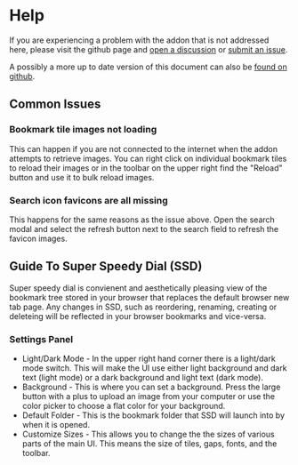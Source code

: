 # Help

If you are experiencing a problem with the addon that is not addressed here, please visit the github page and [open a discussion](https://github.com/wilgaboury/super-speedy-dial/discussions/new?category=q-a) or [submit an issue](https://github.com/wilgaboury/super-speedy-dial/issues/new).

A possibly a more up to date version of this document can also be [found on github](https://github.com/wilgaboury/super-speedy-dial/blob/master/help.md).

## Common Issues

### Bookmark tile images not loading

This can happen if you are not connected to the internet when the addon attempts to retrieve images. You can right click on individual bookmark tiles to reload their images or in the toolbar on the upper right find the "Reload" button and use it to bulk reload images.

### Search icon favicons are all missing

This happens for the same reasons as the issue above. Open the search modal and select the refresh button next to the search field to refresh the favicon images.

## Guide To Super Speedy Dial (SSD)

Super speedy dial is convienent and aesthetically pleasing view of the bookmark tree stored in your browser that replaces the default browser new tab page. Any changes in SSD, such as reordering, renaming, creating or deleteing will be reflected in your browser bookmarks and vice-versa.

### Settings Panel

- Light/Dark Mode - In the upper right hand corner there is a light/dark mode switch. This will make the UI use either light background and dark text (light mode) or a dark background and light text (dark mode).
- Background - This is where you can set a background. Press the large button with a plus to upload an image from your computer or use the color picker to choose a flat color for your background.
- Default Folder - This is the bookmark folder that SSD will launch into by when it is opened.
- Customize Sizes - This allows you to change the the sizes of various parts of the main UI. This means the size of tiles, gaps, fonts, and the toolbar.
